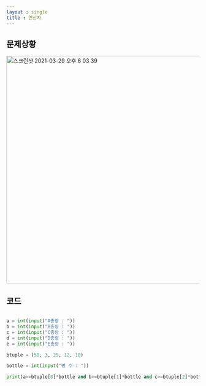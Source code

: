 ```yaml
---
layout : single
title : 연산자
---
```


## 문제상황

<img width="593" alt="스크린샷 2021-03-29 오후 6 03 39" src="https://user-images.githubusercontent.com/80247960/112813375-1922e980-90b9-11eb-88f0-27a2b3300cc0.png">



## 코드

~~~python

a = int(input("A총량 : "))
b = int(input("B총량 : "))
c = int(input("C총량 : "))
d = int(input("D총량 : "))
e = int(input("E총량 : "))

btuple = (50, 3, 25, 12, 10)

bottle = int(input("병 수 : "))

print(a>=btuple[0]*bottle and b>=btuple[1]*bottle and c>=btuple[2]*bottle and d>=btuple[3]*bottle and e>=btuple[4]*bottle)


~~~




